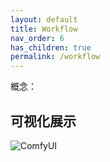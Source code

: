 ```yaml
---
layout: default
title: Workflow
nav_order: 6
has_children: true
permalink: /workflow
---
```



概念：

## 可视化展示

![ComfyUI](https://raw.githubusercontent.com/comfyanonymous/ComfyUI/master/comfyui_screenshot.png)

